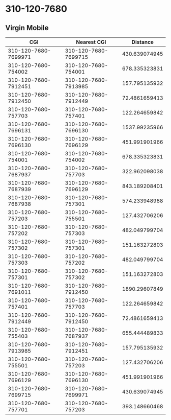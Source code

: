 # 310-120-7680
## Virgin Mobile


| CGI | Nearest CGI | Distance |
|-----|-------------|----------|
| 310-120-7680-7699971 | 310-120-7680-7699715 | 430.639074945 |
| 310-120-7680-754002 | 310-120-7680-754001 | 678.335323831 |
| 310-120-7680-7912451 | 310-120-7680-7913985 | 157.795135932 |
| 310-120-7680-7912450 | 310-120-7680-7912449 | 72.4861659413 |
| 310-120-7680-757703 | 310-120-7680-757401 | 122.264659842 |
| 310-120-7680-7696131 | 310-120-7680-7696130 | 1537.99235966 |
| 310-120-7680-7696130 | 310-120-7680-7696129 | 451.991901966 |
| 310-120-7680-754001 | 310-120-7680-754002 | 678.335323831 |
| 310-120-7680-7687937 | 310-120-7680-757703 | 322.962098038 |
| 310-120-7680-7687939 | 310-120-7680-7696129 | 843.189208401 |
| 310-120-7680-7687938 | 310-120-7680-757301 | 574.233948988 |
| 310-120-7680-757203 | 310-120-7680-755501 | 127.432706206 |
| 310-120-7680-757202 | 310-120-7680-757303 | 482.049799704 |
| 310-120-7680-757302 | 310-120-7680-757301 | 151.163272803 |
| 310-120-7680-757303 | 310-120-7680-757202 | 482.049799704 |
| 310-120-7680-757301 | 310-120-7680-757302 | 151.163272803 |
| 310-120-7680-7691011 | 310-120-7680-7912450 | 1890.29607849 |
| 310-120-7680-757401 | 310-120-7680-757703 | 122.264659842 |
| 310-120-7680-7912449 | 310-120-7680-7912450 | 72.4861659413 |
| 310-120-7680-755403 | 310-120-7680-7687937 | 655.444489833 |
| 310-120-7680-7913985 | 310-120-7680-7912451 | 157.795135932 |
| 310-120-7680-755501 | 310-120-7680-757203 | 127.432706206 |
| 310-120-7680-7696129 | 310-120-7680-7696130 | 451.991901966 |
| 310-120-7680-7699715 | 310-120-7680-7699971 | 430.639074945 |
| 310-120-7680-757701 | 310-120-7680-757203 | 393.148660468 |
